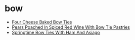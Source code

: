 # bow

 * [Four Cheese Baked Bow Ties](index/f/four-cheese-baked-bow-ties-11629.json)
 * [Pears Poached In Spiced Red Wine With Bow Tie Pastries](index/p/pears-poached-in-spiced-red-wine-with-bow-tie-pastries-1901.json)
 * [Springtime Bow Ties With Ham And Asiago](index/s/springtime-bow-ties-with-ham-and-asiago-107934.json)
